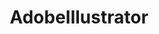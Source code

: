 ---
title: AdobeIllustrator
crosslinks:
- mapmaking
- xkcd
- low_poly
- Affinity
- picrequests
- doodles
- logodesign
- graphic_design
- AfterEffects
- Art
- Inkscape
- forhire
- redditgetsdrawn
- livven
- VaporwaveArt
- SCREENPRINTING
- modnews
- ArcherFX
- learnjavascript
- design_critiques
---